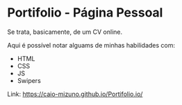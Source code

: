 # Portifolio - Página Pessoal

Se trata, basicamente, de um CV online.

Aqui é possível notar alguams de minhas habilidades com:

- HTML
- CSS
- JS
- Swipers

Link: https://caio-mizuno.github.io/Portifolio.io/
